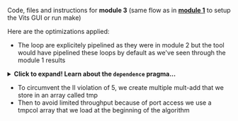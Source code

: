 Code, files and instructions for **module 3** (same flow as in [<b>module 1</b>](../module1_baseline) to setup the Vits GUI or run make)

Here are the optimizations applied:
 + The loop are explicitely pipelined as they were in module 2 but the tool would have pipelined these loops by default as we've seen through the module 1 results
 
  <details>
  <summary><b>Click to expand! Learn about the <code>dependence</code> pragma...</b></summary>
  
The dependence pragma provides additional information to overcome loop-carry dependencies and allow loops to be pipelined like we saw in module2 (or pipelined with lower initiation intervals). These dependencies impact the scheduling of operations during high-level synthesis for both function and loop pipelining.

The Vitis high-level synthesis tool automatically detects the following dependencies:

+ Within loops (loop-independent dependence), or
+ Between different iterations of a loop (loop-carry dependence).

Loop-independent dependence: The same element is accessed in the same loop iteration.
```cpp
# A[] is accessed multiple time in the loop body
    for (i=0;i<N;i++) {
     A[i]=x;
     y=A[i];
    }
```
Loop-carry dependence: The same element is accessed in a different loop iteration.
```cpp
# Same element of A[] is accessed across loop iterations 
    for (i=0;i<N;i++) {
     A[i]=A[i-1]*2;
    }
```
Under certain complex scenarios automatic dependence analysis can be too conservative and fail to filter out false dependencies. Under some circumstances, such as variable dependent array indexing, or when an external requirement needs to be enforced (for example, two inputs are never the same index), the dependence analysis might be too conservative. The DEPENDENCE pragma allows you to explicitly specify the dependence and resolve a false dependence.

     IMPORTANT! Specifying a false dependency, when in fact the dependency is not false, 
     is likely to result in incorrect hardware. 
     Be sure dependencies are correct (either true or false)! 
      
</details>

 + To circumvent the II violation of 5, we create multiple mult-add that we store in an array called tmp 
 + Then to avoid limited throughput because of port access we use a tmpcol array that we load at the beginning of the algorithm





